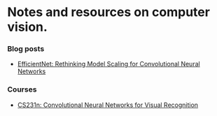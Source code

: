 # Notes and resources on computer vision.

### Blog posts

* [EfficientNet: Rethinking Model Scaling for Convolutional Neural Networks](https://amaarora.github.io/2020/08/13/efficientnet.html?fbclid=IwAR0vxBFGVrznJ-5YXJxfjfaAuXbaHlyf61sxTpHDbllXuEvp2Tf-0x_-aO8)


### Courses

* [CS231n: Convolutional Neural Networks for Visual Recognition](https://cs231n.github.io/)
